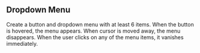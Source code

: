 ## Dropdown Menu

Create a button and dropdown menu with at least 6 items.
When the button is hovered, the menu appears. When cursor is moved away, the menu disappears.
When the user clicks on any of the menu items, it vanishes immediately.